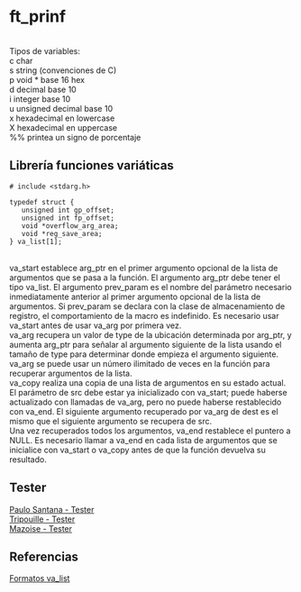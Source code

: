 # ft_prinf
 <br/>
Tipos de variables:  <br/>
c char <br/>
s string (convenciones de C)  <br/>
p void *  base 16 hex  <br/>
d decimal base 10 <br/>
i integer base 10 <br/>
u unsigned decimal base 10 <br/>
x hexadecimal en lowercase <br/>
X hexadecimal en uppercase <br/>
%% printea un signo de porcentaje <br/>

## Librería funciones variáticas
```
# include <stdarg.h>

typedef struct {
   unsigned int gp_offset;
   unsigned int fp_offset;
   void *overflow_arg_area;
   void *reg_save_area;
} va_list[1];
```
 <br/>
va_start establece arg_ptr en el primer argumento opcional de la lista de argumentos que se pasa a la función. El argumento arg_ptr debe tener el tipo va_list. El argumento prev_param es el nombre del parámetro necesario inmediatamente anterior al primer argumento opcional de la lista de argumentos. Si prev_param se declara con la clase de almacenamiento de registro, el comportamiento de la macro es indefinido. Es necesario usar va_start antes de usar va_arg por primera vez.
 <br/>
va_arg recupera un valor de type de la ubicación determinada por arg_ptr, y aumenta arg_ptr para señalar al argumento siguiente de la lista usando el tamaño de type para determinar donde empieza el argumento siguiente. va_arg se puede usar un número ilimitado de veces en la función para recuperar argumentos de la lista.
 <br/>
va_copy realiza una copia de una lista de argumentos en su estado actual. El parámetro de src debe estar ya inicializado con va_start; puede haberse actualizado con llamadas de va_arg, pero no puede haberse restablecido con va_end. El siguiente argumento recuperado por va_arg de dest es el mismo que el siguiente argumento se recupera de src.
 <br/>
Una vez recuperados todos los argumentos, va_end restablece el puntero a NULL. Es necesario llamar a va_end en cada lista de argumentos que se inicialice con va_start o va_copy antes de que la función devuelva su resultado.
 <br/>
 
## Tester
[Paulo Santana - Tester](https://github.com/paulo-santana/ft_printf_tester)      <br/>
[Tripouille - Tester](https://github.com/Tripouille/printfTester)                <br/>
[Mazoise - Tester](https://github.com/Mazoise/42TESTERS-PRINTF/tree/master/srcs) <br/>

## Referencias
[Formatos va_list](https://stackoverflow.com/questions/4958384/what-is-the-format-of-the-x86-64-va-list-structure#:~:text=The%20va_list%20type%20is%20an,is%20given%20in%20%EF%AC%81gure%203.34)        <br/>

